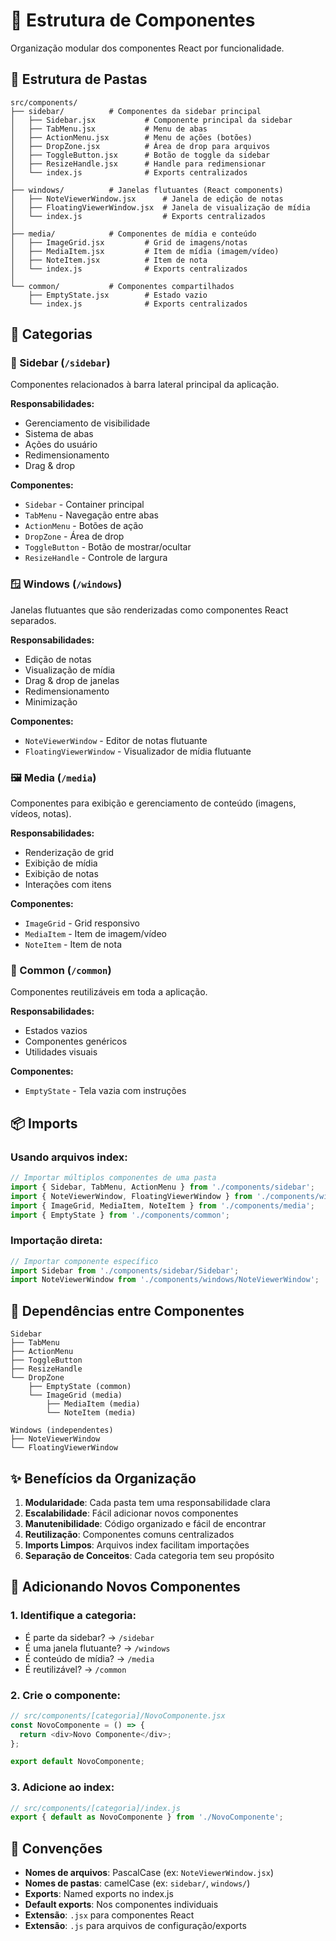 # 📁 Estrutura de Componentes

Organização modular dos componentes React por funcionalidade.

## 📂 Estrutura de Pastas

```
src/components/
├── sidebar/          # Componentes da sidebar principal
│   ├── Sidebar.jsx           # Componente principal da sidebar
│   ├── TabMenu.jsx           # Menu de abas
│   ├── ActionMenu.jsx        # Menu de ações (botões)
│   ├── DropZone.jsx          # Área de drop para arquivos
│   ├── ToggleButton.jsx      # Botão de toggle da sidebar
│   ├── ResizeHandle.jsx      # Handle para redimensionar
│   └── index.js              # Exports centralizados
│
├── windows/          # Janelas flutuantes (React components)
│   ├── NoteViewerWindow.jsx      # Janela de edição de notas
│   ├── FloatingViewerWindow.jsx  # Janela de visualização de mídia
│   └── index.js                  # Exports centralizados
│
├── media/            # Componentes de mídia e conteúdo
│   ├── ImageGrid.jsx         # Grid de imagens/notas
│   ├── MediaItem.jsx         # Item de mídia (imagem/vídeo)
│   ├── NoteItem.jsx          # Item de nota
│   └── index.js              # Exports centralizados
│
└── common/           # Componentes compartilhados
    ├── EmptyState.jsx        # Estado vazio
    └── index.js              # Exports centralizados
```

## 🎯 Categorias

### 📌 Sidebar (`/sidebar`)
Componentes relacionados à barra lateral principal da aplicação.

**Responsabilidades:**
- Gerenciamento de visibilidade
- Sistema de abas
- Ações do usuário
- Redimensionamento
- Drag & drop

**Componentes:**
- `Sidebar` - Container principal
- `TabMenu` - Navegação entre abas
- `ActionMenu` - Botões de ação
- `DropZone` - Área de drop
- `ToggleButton` - Botão de mostrar/ocultar
- `ResizeHandle` - Controle de largura

### 🪟 Windows (`/windows`)
Janelas flutuantes que são renderizadas como componentes React separados.

**Responsabilidades:**
- Edição de notas
- Visualização de mídia
- Drag & drop de janelas
- Redimensionamento
- Minimização

**Componentes:**
- `NoteViewerWindow` - Editor de notas flutuante
- `FloatingViewerWindow` - Visualizador de mídia flutuante

### 🖼️ Media (`/media`)
Componentes para exibição e gerenciamento de conteúdo (imagens, vídeos, notas).

**Responsabilidades:**
- Renderização de grid
- Exibição de mídia
- Exibição de notas
- Interações com itens

**Componentes:**
- `ImageGrid` - Grid responsivo
- `MediaItem` - Item de imagem/vídeo
- `NoteItem` - Item de nota

### 🔧 Common (`/common`)
Componentes reutilizáveis em toda a aplicação.

**Responsabilidades:**
- Estados vazios
- Componentes genéricos
- Utilidades visuais

**Componentes:**
- `EmptyState` - Tela vazia com instruções

## 📦 Imports

### Usando arquivos index:
```javascript
// Importar múltiplos componentes de uma pasta
import { Sidebar, TabMenu, ActionMenu } from './components/sidebar';
import { NoteViewerWindow, FloatingViewerWindow } from './components/windows';
import { ImageGrid, MediaItem, NoteItem } from './components/media';
import { EmptyState } from './components/common';
```

### Importação direta:
```javascript
// Importar componente específico
import Sidebar from './components/sidebar/Sidebar';
import NoteViewerWindow from './components/windows/NoteViewerWindow';
```

## 🔄 Dependências entre Componentes

```
Sidebar
├── TabMenu
├── ActionMenu
├── ToggleButton
├── ResizeHandle
└── DropZone
    ├── EmptyState (common)
    └── ImageGrid (media)
        ├── MediaItem (media)
        └── NoteItem (media)

Windows (independentes)
├── NoteViewerWindow
└── FloatingViewerWindow
```

## ✨ Benefícios da Organização

1. **Modularidade**: Cada pasta tem uma responsabilidade clara
2. **Escalabilidade**: Fácil adicionar novos componentes
3. **Manutenibilidade**: Código organizado e fácil de encontrar
4. **Reutilização**: Componentes comuns centralizados
5. **Imports Limpos**: Arquivos index facilitam importações
6. **Separação de Conceitos**: Cada categoria tem seu propósito

## 🚀 Adicionando Novos Componentes

### 1. Identifique a categoria:
- É parte da sidebar? → `/sidebar`
- É uma janela flutuante? → `/windows`
- É conteúdo de mídia? → `/media`
- É reutilizável? → `/common`

### 2. Crie o componente:
```javascript
// src/components/[categoria]/NovoComponente.jsx
const NovoComponente = () => {
  return <div>Novo Componente</div>;
};

export default NovoComponente;
```

### 3. Adicione ao index:
```javascript
// src/components/[categoria]/index.js
export { default as NovoComponente } from './NovoComponente';
```

## 📝 Convenções

- **Nomes de arquivos**: PascalCase (ex: `NoteViewerWindow.jsx`)
- **Nomes de pastas**: camelCase (ex: `sidebar/`, `windows/`)
- **Exports**: Named exports no index.js
- **Default exports**: Nos componentes individuais
- **Extensão**: `.jsx` para componentes React
- **Extensão**: `.js` para arquivos de configuração/exports
